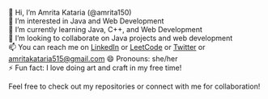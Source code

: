 👋 Hi, I’m Amrita Kataria (@amrita150)  
👀 I’m interested in Java and Web Development  
🌱 I’m currently learning Java, C++, and Web Development  
💞️ I’m looking to collaborate on Java projects and web development  
📫 You can reach me on [LinkedIn](linkedin.com/in/amrita-kataria-614031200/) or [LeetCode](https://leetcode.com/u/amritakataria/)  or [Twitter](https://x.com/Amrita_515) or [amritakataria515@gmail.com](mailto:amritakataria515@gmail.com)
😄 Pronouns: she/her  
⚡ Fun fact: I love doing art and craft in my free time!  


Feel free to check out my repositories or connect with me for collaboration!
